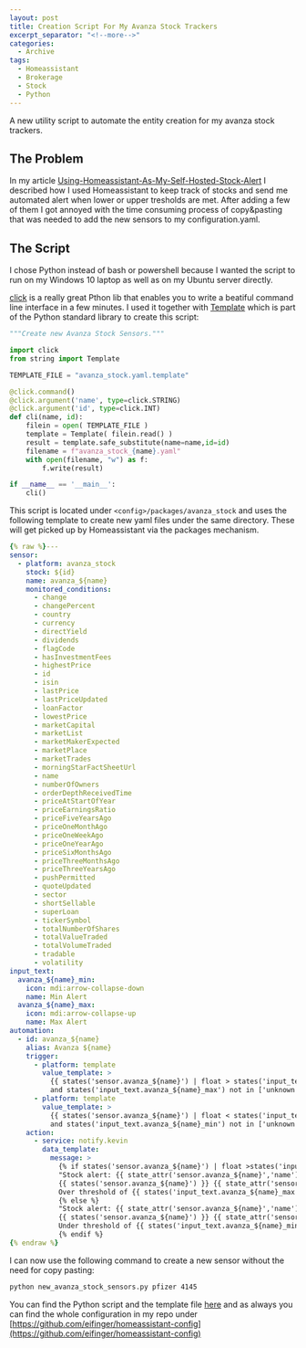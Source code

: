 ```yaml
---
layout: post
title: Creation Script For My Avanza Stock Trackers
excerpt_separator: "<!--more-->"
categories: 
  - Archive
tags:
  - Homeassistant
  - Brokerage
  - Stock
  - Python
---
```

A new utility script to automate the entity creation for my avanza stock trackers.
<!--more-->

## The Problem

In my article [Using-Homeassistant-As-My-Self-Hosted-Stock-Alert](https://blog.kevineifinger.de/archive/2019/10/17/Using-Homeassistant-As-My-Self-Hosted-Stock-Alert.html) I described how I used Homeassistant to keep track of stocks and send me automated alert when lower or upper tresholds are met. After adding a few of them I got annoyed with the time consuming process of copy&pasting that was needed to add the new sensors to my configuration.yaml.

## The Script

I chose Python instead of bash or powershell because I wanted the script to run on my Windows 10 laptop as well as on my Ubuntu server directly.

[click](https://click.palletsprojects.com/en/7.x/) is a really great Pthon lib that enables you to write a beatiful command line interface in a few minutes. I used it together with [Template](https://docs.python.org/3/library/string.html#template-strings) which is part of the Python standard library to create this script:

```python
"""Create new Avanza Stock Sensors."""

import click
from string import Template

TEMPLATE_FILE = "avanza_stock.yaml.template"

@click.command()
@click.argument('name', type=click.STRING)
@click.argument('id', type=click.INT)
def cli(name, id):
    filein = open( TEMPLATE_FILE )
    template = Template( filein.read() )
    result = template.safe_substitute(name=name,id=id)
    filename = f"avanza_stock_{name}.yaml"
    with open(filename, "w") as f:
        f.write(result)

if __name__ == '__main__':
    cli()
```

This script is located under `<config>/packages/avanza_stock` and uses the following template to create new yaml files under the same directory. These will get picked up by Homeassistant via the packages mechanism.

```yaml
{% raw %}---
sensor:
  - platform: avanza_stock
    stock: ${id}
    name: avanza_${name}
    monitored_conditions:
      - change
      - changePercent
      - country
      - currency
      - directYield
      - dividends
      - flagCode
      - hasInvestmentFees
      - highestPrice
      - id
      - isin
      - lastPrice
      - lastPriceUpdated
      - loanFactor
      - lowestPrice
      - marketCapital
      - marketList
      - marketMakerExpected
      - marketPlace
      - marketTrades
      - morningStarFactSheetUrl
      - name
      - numberOfOwners
      - orderDepthReceivedTime
      - priceAtStartOfYear
      - priceEarningsRatio
      - priceFiveYearsAgo
      - priceOneMonthAgo
      - priceOneWeekAgo
      - priceOneYearAgo
      - priceSixMonthsAgo
      - priceThreeMonthsAgo
      - priceThreeYearsAgo
      - pushPermitted
      - quoteUpdated
      - sector
      - shortSellable
      - superLoan
      - tickerSymbol
      - totalNumberOfShares
      - totalValueTraded
      - totalVolumeTraded
      - tradable
      - volatility
input_text:
  avanza_${name}_min:
    icon: mdi:arrow-collapse-down
    name: Min Alert
  avanza_${name}_max:
    icon: mdi:arrow-collapse-up
    name: Max Alert
automation:
  - id: avanza_${name}
    alias: Avanza ${name}
    trigger:
      - platform: template
        value_template: >
          {{ states('sensor.avanza_${name}') | float > states('input_text.avanza_${name}_max') |float
          and states('input_text.avanza_${name}_max') not in ['unknown', ''] }}
      - platform: template
        value_template: >
          {{ states('sensor.avanza_${name}') | float < states('input_text.avanza_${name}_min') | float
          and states('input_text.avanza_${name}_min') not in ['unknown', ''] }}
    action:
      - service: notify.kevin
        data_template:
          message: >
            {% if states('sensor.avanza_${name}') | float >states('input_text.avanza_${name}_max') | float %}
            "Stock alert: {{ state_attr('sensor.avanza_${name}','name') }}:
            {{ states('sensor.avanza_${name}') }} {{ state_attr('sensor.avanza_${name}','currency') }}.
            Over threshold of {{ states('input_text.avanza_${name}_max') }}"
            {% else %}
            "Stock alert: {{ state_attr('sensor.avanza_${name}','name') }}:
            {{ states('sensor.avanza_${name}') }} {{ state_attr('sensor.avanza_${name}','currency') }}.
            Under threshold of {{ states('input_text.avanza_${name}_min') }}"
            {% endif %}
{% endraw %}
```

I can now use the following command to create a new sensor without the need for copy pasting:

```bash
python new_avanza_stock_sensors.py pfizer 4145
```

You can find the Python script and the template file [here](https://github.com/eifinger/homeassistant-config/tree/master/packages/avanza_stock) and as always you can find the whole configuration in my repo under [https://github.com/eifinger/homeassistant-config](https://github.com/eifinger/homeassistant-config)
